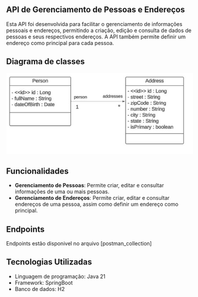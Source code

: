 ## API de Gerenciamento de Pessoas e Endereços

Esta API foi desenvolvida para facilitar o gerenciamento de informações pessoais e endereços, permitindo a criação, edição e consulta de dados de pessoas e seus respectivos endereços. A API também permite definir um endereço como principal para cada pessoa.

## Diagrama de classes

![class diagram](class_diagram.JPG "Class Diagram")


## Funcionalidades

- **Gerenciamento de Pessoas**: Permite criar, editar e consultar informações de uma ou mais pessoas.
- **Gerenciamento de Endereços**: Permite criar, editar e consultar endereços de uma pessoa, assim como definir um endereço como principal.

## Endpoints

Endpoints estão disponivel no arquivo [postman_collection]

## Tecnologias Utilizadas

- Linguagem de programação: Java 21
- Framework: SpringBoot
- Banco de dados: H2
